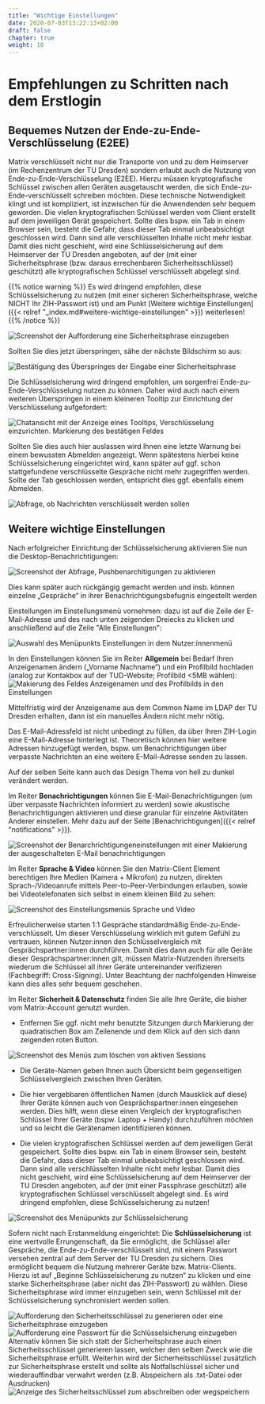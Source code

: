 ```yaml
---
title: "Wichtige Einstellungen"
date: 2020-07-03T13:22:13+02:00
draft: false
chapter: true
weight: 10
---
```

# Empfehlungen zu Schritten nach dem Erstlogin

## Bequemes Nutzen der Ende-zu-Ende-Verschlüsselung (E2EE)

Matrix verschlüsselt nicht nur die Transporte von und zu dem Heimserver (im Rechenzentrum der TU Dresden) sondern erlaubt auch die Nutzung von Ende-zu-Ende-Verschlüsselung (E2EE). Hierzu müssen kryptografische Schlüssel zwischen allen Geräten ausgetauscht werden, die sich Ende-zu-Ende-verschlüsselt schreiben möchten. Diese technische Notwendigkeit klingt und ist kompliziert, ist inzwischen für die Anwendenden sehr bequem geworden. Die vielen kryptografischen Schlüssel werden vom Client erstellt auf dem jeweiligen Gerät gespeichert. Sollte dies bspw. ein Tab in einem Browser sein, besteht die Gefahr, dass dieser Tab einmal unbeabsichtigt geschlossen wird. Dann sind alle verschlüsselten Inhalte nicht mehr lesbar. Damit dies nicht geschieht, wird eine Schlüsselsicherung auf dem Heimserver der TU Dresden angeboten, auf der (mit einer Sicherheitsphrase (bzw. daraus errechenbaren Sicherheitsschlüssel) geschützt) alle kryptografischen Schlüssel verschlüsselt abgelegt sind. 

{{% notice warning %}}
Es wird dringend empfohlen, diese Schlüsselsicherung zu nutzen (mit einer sicheren Sicherheitsphrase, welche NICHT Ihr ZIH-Passwort ist) und am Punkt [Weitere wichtige Einstellungen]({{< relref "_index.md#weitere-wichtige-einstellungen" >}}) weiterlesen!
{{% /notice %}}
   
   ![Screenshot der Aufforderung eine Sicherheitsphrase einzugeben](/images/01_Restore-Session_de.png)

Sollten Sie dies jetzt überspringen, sähe der nächste Bildschirm so aus:
   
   ![Bestätigung des Überspringes der Eingabe einer Sicherheitsphrase](/images/03_Cancel-Restore_de.png)

Die Schlüsselsicherung wird dringend empfohlen, um sorgenfrei Ende-zu-Ende-Verschlüsselung nutzen zu können. Daher wird auch nach einem weiteren Überspringen in einem kleineren Tooltip zur Einrichtung der Verschlüsselung aufgefordert:
   
   ![Chatansicht mit der Anzeige eines Tooltips, Verschlüsselung einzurichten. Markierung des bestätigen Feldes](/images/04_Notification_de.png)

Sollten Sie dies auch hier auslassen wird Ihnen eine letzte Warnung bei einem bewussten Abmelden angezeigt. Wenn spätestens hierbei keine Schlüsselsicherung eingerichtet wird, kann später auf ggf. schon stattgefundene verschlüsselte Gespräche nicht mehr zugegriffen werden. Sollte der Tab geschlossen werden, entspricht dies ggf. ebenfalls einem Abmelden.
   
   ![Abfrage, ob Nachrichten verschlüsselt werden sollen](/images/05_Logout-Notify_de.png)

## Weitere wichtige Einstellungen

Nach erfolgreicher Einrichtung der Schlüsselsicherung aktivieren Sie nun die Desktop-Benachrichtigungen:
   
   ![Screenshot der Abfrage, Pushbenarchitigungen zu aktivieren](/images/06_Enable-Notifications_de.png)

   Dies kann später auch rückgängig gemacht werden und insb. können einzelne „Gespräche“ in ihrer Benachrichtigungsbefugnis eingestellt werden

Einstellungen im Einstellungsmenü vornehmen: dazu ist auf die Zeile der E-Mail-Adresse und des nach unten zeigenden Dreiecks zu klicken und anschließend auf die Zeile "Alle Einstellungen":

![Auswahl des Menüpunkts Einstellungen in dem Nutzer:innenmenü](/images/06_Settings_de.png)

In den Einstellungen können Sie im Reiter **Allgemein** bei Bedarf Ihren Anzeigenamen ändern („Vorname Nachname“) und ein Profilbild hochladen (analog zur Kontakbox auf der TUD-Website; Profilbild <5MB wählen):
![Makierung des Feldes Anzeigenamen und des Profilbilds in den Einstellungen](/images/06_Settings-Names_de.png)

Mittelfristig wird der Anzeigename aus dem Common Name im LDAP der TU Dresden erhalten, dann ist ein manuelles Ändern nicht mehr nötig.

Das E-Mail-Adressfeld ist nicht unbedingt zu füllen, da über Ihren ZIH-Login eine E-Mail-Adresse hinterlegt ist. Theoretisch können hier weitere Adressen hinzugefügt werden, bspw. um Benachrichtigungen über verpasste Nachrichten an eine weitere E-Mail-Adresse senden zu lassen.

Auf der selben Seite kann auch das Design Thema von hell zu dunkel verändert werden.

Im Reiter **Benachrichtigungen** können Sie E-Mail-Benachrichtigungen (um über verpasste Nachrichten informiert zu werden) sowie akustische Benachrichtigungen aktivieren und diese granular für einzelne Aktivitäten Anderer einstellen. Mehr dazu auf der Seite [Benachrichtigungen]({{< relref "notifications" >}}).

![Screenshot der Benarchrichtigungeneinstellungen mit einer Makierung der ausgeschalteten E-Mail benachrichtigungen](/images/06_Settings-EMailNotify_de.png)

Im Reiter **Sprache & Video** können Sie den Matrix-Client Element berechtigen Ihre Medien (Kamera + Mikrofon) zu nutzen, direkten Sprach-/Videoanrufe mittels Peer-to-Peer-Verbindungen erlauben, sowie bei Videotelefonaten sich selbst in einem kleinen Bild zu sehen:

![Screenshot des Einstellungsmenüs Sprache und Video](/images/06_Settings-Media_de.png)

Erfreulicherweise starten 1:1 Gespräche standardmäßig Ende-zu-Ende-verschlüsselt. Um dieser Verschlüsselung wirklich mit gutem Gefühl zu vertrauen, können Nutzer:innen den Schlüsselvergleich mit Gesprächspartner:innen durchführen. Damit dies dann auch für alle Geräte dieser Gesprächspartner:innen gilt, müssen Matrix-Nutzenden ihrerseits wiederum die Schlüssel all ihrer Geräte untereinander verifizieren (Fachbegriff: Cross-Signing). Unter Beachtung der nachfolgenden Hinweise kann dies alles sehr bequem geschehen.

Im Reiter **Sicherheit & Datenschutz** finden Sie alle Ihre Geräte, die bisher vom Matrix-Account genutzt wurden. 

* Entfernen Sie ggf. nicht mehr benutzte Sitzungen durch Markierung der quadratischen Box am Zeilenende und dem Klick auf den sich dann zeigenden roten Button.
  
![Screenshot des Menüs zum löschen von aktiven Sessions](/images/09_Delete-Sessions_de.png)

* Die Geräte-Namen geben Ihnen auch Übersicht beim gegenseitigen Schlüsselvergleich zwischen Ihren Geräten. 

* Die hier vergebbaren öffentlichen Namen (durch Mausklick auf diese) Ihrer Geräte können auch von Gesprächspartner:innen eingesehen werden.  Dies hilft, wenn diese einen Vergleich der kryptografischen Schlüssel Ihrer Geräte (bspw. Laptop + Handy) durchzuführen möchten und so leicht die Gerätenamen identifizieren können.

* Die vielen kryptografischen Schlüssel werden auf dem jeweiligen Gerät gespeichert. Sollte dies bspw. ein Tab in einem Browser sein, besteht die Gefahr, dass dieser Tab einmal unbeabsichtigt geschlossen wird. Dann sind alle verschlüsselten Inhalte nicht mehr lesbar. Damit dies nicht geschieht, wird eine Schlüsselsicherung auf dem Heimserver der TU Dresden angeboten, auf der (mit einer Passphrase geschützt) alle kryptografischen Schlüssel verschlüsselt abgelegt sind. Es wird dringend empfohlen, diese Schlüsselsicherung zu nutzen!

![Screenshot des Menüpunkts zur Schlüsselsicherung](/images/10_Setup-Keystore_de.png)

Sofern nicht nach Erstanmeldung eingerichtet: Die **Schlüsselsicherung** ist eine wertvolle Errungenschaft, da Sie ermöglicht, die Schlüssel aller Gespräche, die Ende-zu-Ende-verschlüsselt sind, mit einem Passwort versehen zentral auf dem Server der TU Dresden zu sichern. Dies ermöglicht bequem die Nutzung mehrerer Geräte bzw. Matrix-Clients. Hierzu ist auf „Beginne Schlüsselsicherung zu nutzen“ zu klicken und eine starke Sicherheitsphrase (aber nicht das ZIH-Passwort) zu wählen. Diese Sicherheitsphrase wird immer einzugeben sein, wenn Schlüssel mit der Schlüsselsicherung synchronisiert werden sollen.

![Aufforderung den Sicherheitsschlüssel zu generieren oder eine Sicherheitsphrase einzugeben](/images/11_Setup-Key_de.png)
![Aufforderung eine Passwort für die Schlüsselsicherung einzugeben](/images/12_Enter-Key_de.png)
Alternativ können Sie sich statt der Sicherheitsphrase auch einen Sicherheitsschlüssel generieren lassen, welcher den selben Zweck wie die Sicherheitsphrase erfüllt. Weiterhin wird der Sicherheitsschlüssel zusätzlich zur Sicherheitsphrase erstellt und sollte als Notfallschlüssel sicher und wiederauffindbar verwahrt werden (z.B. Abspeichern als .txt-Datei oder Ausdrucken) 
![Anzeige des Sicherheitsschlüssel zum abschreiben oder wegspeichern](/images/13_Present-Key_de.png) 
